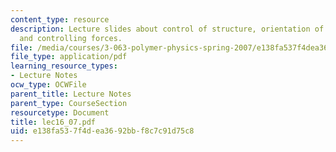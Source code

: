 ```yaml
---
content_type: resource
description: Lecture slides about control of structure, orientation of BCP microdomains,
  and controlling forces.
file: /media/courses/3-063-polymer-physics-spring-2007/e138fa537f4dea3692bbf8c7c91d75c8_lec16_07.pdf
file_type: application/pdf
learning_resource_types:
- Lecture Notes
ocw_type: OCWFile
parent_title: Lecture Notes
parent_type: CourseSection
resourcetype: Document
title: lec16_07.pdf
uid: e138fa53-7f4d-ea36-92bb-f8c7c91d75c8
---
```

